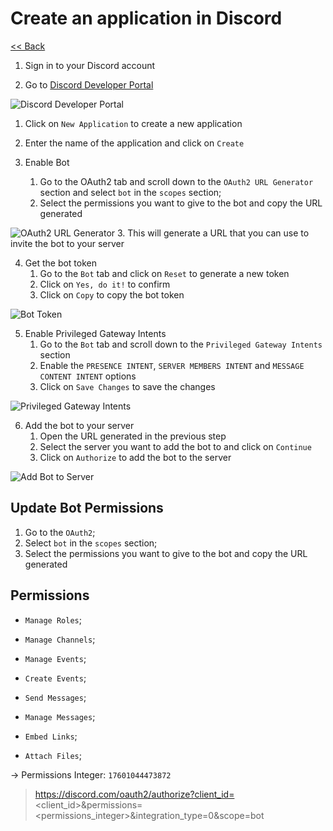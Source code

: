 # Create an application in Discord


[<< Back](../README.md)


1. Sign in to your Discord account

2. Go to [Discord Developer Portal](https://discord.com/developers/applications)

![Discord Developer Portal](../media/01-create-application.png)

   1. Click on `New Application` to create a new application
   2. Enter the name of the application and click on `Create`

3. Enable Bot
   1. Go to the OAuth2 tab and scroll down to the `OAuth2 URL Generator` section and select `bot` in the `scopes` section;
   2. Select the permissions you want to give to the bot and copy the URL generated

![OAuth2 URL Generator](../media/02-enable-bot-and-permissions.png)
    3. This will generate a URL that you can use to invite the bot to your server

4. Get the bot token
    1. Go to the `Bot` tab and click on `Reset` to generate a new token
    2. Click on `Yes, do it!` to confirm
    3. Click on `Copy` to copy the bot token

![Bot Token](../media/03-get-bot-token.png)


5. Enable Privileged Gateway Intents
   1. Go to the `Bot` tab and scroll down to the `Privileged Gateway Intents` section
   2. Enable the `PRESENCE INTENT`, `SERVER MEMBERS INTENT` and `MESSAGE CONTENT INTENT` options
   3. Click on `Save Changes` to save the changes

![Privileged Gateway Intents](../media/04-enable-privileged-gateway-intents.png)


6. Add the bot to your server
   1. Open the URL generated in the previous step
   2. Select the server you want to add the bot to and click on `Continue`
   3. Click on `Authorize` to add the bot to the server

![Add Bot to Server](../media/05-add-bot-to-server.png)



## Update Bot Permissions

   1. Go to the `OAuth2`;
   2. Select `bot` in the `scopes` section;
   3. Select the permissions you want to give to the bot and copy the URL generated

## Permissions

* `Manage Roles`;
* `Manage Channels`;

* `Manage Events`;
* `Create Events`;

* `Send Messages`;

* `Manage Messages`;

* `Embed Links`;
* `Attach Files`;

-> Permissions Integer: `17601044473872`

> https://discord.com/oauth2/authorize?client_id=<client_id>&permissions=<permissions_integer>&integration_type=0&scope=bot
